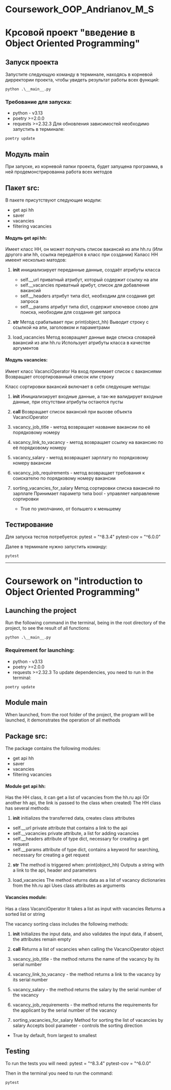 # Coursework_OOP_Andrianov_M_S
# Крсовой проект "введение в Object Oriented Programming"



## Запуск проекта
Запустите следующую команду в терминале, находясь в корневой дирректории проекта, чтобы увидеть результат работы всех функций:
```
python .\__main__.py
```

### Требование для запуска:
- python - v3.13
- poetry >=2.0.0
- requests >=2.32.3
Для обновления зависимостей необходимо запустить в терминале:
```
poetry update
```


## Модуль main
При запуске, из корневой папки проекта, будет запущена программа, в ней продемонстрированна работа всех методов



## Пакет src:
В пакете присутствуют следующие модули:
- get api hh
- saver
- vacancies
- filtering vacancies

#### Модуль get api hh:

Имеет класс HH, он может получать список вакансий из апи hh.ru (Или другого апи hh, ссылка передаётся в класс при создании)
Каласс HH имеент несколько матодов:
1. __init__ инициализирует переданные данные, создаёт атрибуты класса
    - self.__url приватный атрибут, который содержит ссылку на апи
    - self.__vacancies приватный арибут, список для добавления вакансий
    - self.__headers атрибут типа dict, необходим для создания get запроса
    - self.__params атрибут типа dict, содержит ключевое слово для поиска, необходим для создания get запроса

2. __str__
Метод срабатывает при:
print(object_hh)
Выводит строку с ссылкой на апи, заголовком и параметрами

3. load_vacancies
Метод возвращяет данные виде списка словарей вакансий из апи hh.ru
Использует атрибуты класса в качестве аргументов

#### Модуль vacancies:

Имеет класс VacanciOperator
На вход принимает список с вакансиями
Возвращает отсортированный список или строку

Класс сортировки вакансий включает в себя следующие методы:
1. __init__
Инициализирует входные данные, а так-же валидирует входные данные, при отсутствии атрибуты остаются пусты

2. __call__
Возвращает список вакансий при вызове объекта VacanciOperator

3. vacancy_job_title - метод возвращает название вакансии по её порядковому номеру
4. vacancy_link_to_vacancy - метод возвращает ссылку на вакансию по её порядковому номеру
5. vacancy_salary - метод возвращает зарплату по порядковому номеру вакансии
6. vacancy_job_requirements - метод возвращает требования к соискателю по порядковому номеру вакансии

7. sorting_vacancies_for_salary
Метод сортировки списка вакансий по зарплате
Принимает параметр типа bool - управляет направление сортировки
    - True по умолчанию, от большего к меньшему



## Тестирование 
Для запуска тестов потребуется:
pytest = "^8.3.4"
pytest-cov = "^6.0.0"

Далее в терминале нужно запустить команду:
```
pytest
```


******************************************************************************************************************

# Coursework on "introduction to Object Oriented Programming"

## Launching the project
Run the following command in the terminal, being in the root directory of the project, to see the result of all functions:
```
python .\__main__.py
```

### Requirement for launching:
- python - v3.13
- poetry >=2.0.0
- requests >=2.32.3
To update dependencies, you need to run in the terminal:
```
poetry update
```

## Module main
When launched, from the root folder of the project, the program will be launched, it demonstrates the operation of all methods

## Package src:
The package contains the following modules:
- get api hh
- saver
- vacancies
- filtering vacancies

#### Module get api hh:

Has the HH class, it can get a list of vacancies from the hh.ru api (Or another hh api, the link is passed to the class when created)
The HH class has several methods:
1. __init__ initializes the transferred data, creates class attributes
- self.__url private attribute that contains a link to the api
- self.__vacancies private attribute, a list for adding vacancies
- self.__headers attribute of type dict, necessary for creating a get request
- self.__params attribute of type dict, contains a keyword for searching, necessary for creating a get request

2. __str__
The method is triggered when:
print(object_hh)
Outputs a string with a link to the api, header and parameters

3. load_vacancies
The method returns data as a list of vacancy dictionaries from the hh.ru api
Uses class attributes as arguments

#### Vacancies module:

Has a class VacanciOperator
It takes a list as input with vacancies
Returns a sorted list or string

The vacancy sorting class includes the following methods:

1. __init__
Initializes the input data, and also validates the input data, if absent, the attributes remain empty

2. __call__
Returns a list of vacancies when calling the VacanciOperator object

3. vacancy_job_title - the method returns the name of the vacancy by its serial number
4. vacancy_link_to_vacancy - the method returns a link to the vacancy by its serial number
5. vacancy_salary - the method returns the salary by the serial number of the vacancy
6. vacancy_job_requirements - the method returns the requirements for the applicant by the serial number of the vacancy

7. sorting_vacancies_for_salary
Method for sorting the list of vacancies by salary
Accepts bool parameter - controls the sorting direction
- True by default, from largest to smallest

## Testing
To run the tests you will need:
pytest = "^8.3.4"
pytest-cov = "^6.0.0"

Then in the terminal you need to run the command:
```
pytest
```